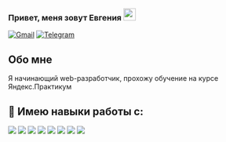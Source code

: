 ### Привет, меня зовут Евгения <img src="https://media.giphy.com/media/hvRJCLFzcasrR4ia7z/giphy.gif" width="25px">
<a href="mailto:evgeniiaanikeeva@gmail.com">![Gmail](https://img.shields.io/badge/Gmail-evgeniiaanikeeva@gmail.com-informational?style=flat&logo=gmail&logoColor=white&labelColor=D14836)</a> <a href="https://t.me/Evgeniia_Anikeeva">![Telegram](https://img.shields.io/badge/Telegram-blog-informational?style=flat&logo=telegram&logoColor=white)</a>


## Обо мне
Я начинающий web-разработчик, прохожу обучение на курсе Яндекс.Практикум

## 🔧 Имею навыки работы с:
![](https://img.shields.io/badge/JavaScript-informational?style=flat&logo=javascript&logoColor=%23F7DF1E&color=grey)
![](https://img.shields.io/badge/-React-informational?style=flat&logo=react&logoColor=61DBFB&color=grey)
![](https://img.shields.io/badge/-CSS3-informational?style=flat&logo=css3&logoColor=white&color=2965f1)
![](https://img.shields.io/badge/-HTML5-informational?style=flat&logo=html5&logoColor=white&color=e34c26)
![](https://img.shields.io/badge/node.js-informational?style=flat&logo=node.js&logoColor=white)
![](https://img.shields.io/badge/mongodb-informational?style=flat&logo=mongodb&logoColor=#47A248)
![](https://img.shields.io/badge/figma-informational?style=flat&logo=figma&logoColor=white)
![](https://img.shields.io/badge/git-informational?style=flat&logo=git&logoColor=white)
